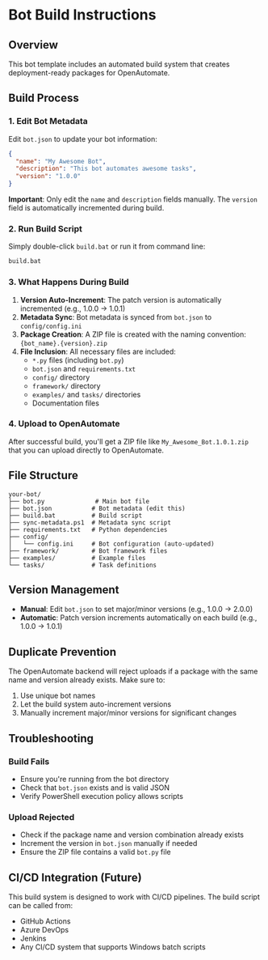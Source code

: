 # Bot Build Instructions

## Overview

This bot template includes an automated build system that creates deployment-ready packages for OpenAutomate.

## Build Process

### 1. Edit Bot Metadata

Edit `bot.json` to update your bot information:

```json
{
  "name": "My Awesome Bot",
  "description": "This bot automates awesome tasks",
  "version": "1.0.0"
}
```

**Important**: Only edit the `name` and `description` fields manually. The `version` field is automatically incremented during build.

### 2. Run Build Script

Simply double-click `build.bat` or run it from command line:

```cmd
build.bat
```

### 3. What Happens During Build

1. **Version Auto-Increment**: The patch version is automatically incremented (e.g., 1.0.0 → 1.0.1)
2. **Metadata Sync**: Bot metadata is synced from `bot.json` to `config/config.ini`
3. **Package Creation**: A ZIP file is created with the naming convention: `{bot_name}.{version}.zip`
4. **File Inclusion**: All necessary files are included:
   - `*.py` files (including `bot.py`)
   - `bot.json` and `requirements.txt`
   - `config/` directory
   - `framework/` directory
   - `examples/` and `tasks/` directories
   - Documentation files

### 4. Upload to OpenAutomate

After successful build, you'll get a ZIP file like `My_Awesome_Bot.1.0.1.zip` that you can upload directly to OpenAutomate.

## File Structure

```
your-bot/
├── bot.py              # Main bot file
├── bot.json           # Bot metadata (edit this)
├── build.bat          # Build script
├── sync-metadata.ps1  # Metadata sync script
├── requirements.txt   # Python dependencies
├── config/
│   └── config.ini     # Bot configuration (auto-updated)
├── framework/         # Bot framework files
├── examples/          # Example files
└── tasks/             # Task definitions
```

## Version Management

- **Manual**: Edit `bot.json` to set major/minor versions (e.g., 1.0.0 → 2.0.0)
- **Automatic**: Patch version increments automatically on each build (e.g., 1.0.0 → 1.0.1)

## Duplicate Prevention

The OpenAutomate backend will reject uploads if a package with the same name and version already exists. Make sure to:

1. Use unique bot names
2. Let the build system auto-increment versions
3. Manually increment major/minor versions for significant changes

## Troubleshooting

### Build Fails
- Ensure you're running from the bot directory
- Check that `bot.json` exists and is valid JSON
- Verify PowerShell execution policy allows scripts

### Upload Rejected
- Check if the package name and version combination already exists
- Increment the version in `bot.json` manually if needed
- Ensure the ZIP file contains a valid `bot.py` file

## CI/CD Integration (Future)

This build system is designed to work with CI/CD pipelines. The build script can be called from:
- GitHub Actions
- Azure DevOps
- Jenkins
- Any CI/CD system that supports Windows batch scripts 